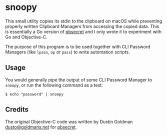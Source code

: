 # snoopy

This small utility copies its stdin to the clipboard on macOS while preventing properly written Clipboard Managers from accessing the copied data.
This is essentially a Go version of [pbsecret](https://github.com/roosto/pbsecret) and I only wrote it to experiment with Go and Objective-C.

The purpose of this program is to be used together with CLI Password Managers (like `lpass`, `op` or `pass`) to write automation scripts.

## Usage

You would generally pipe the output of some CLI Password Manager to `snoopy`, or run the following command as a test:

```
$ echo "password" | snoopy
```

## Credits

The original Objective-C code was written by Dustin Goldman <dusto@goldmans.net> for [pbsecret](https://github.com/roosto/pbsecret).
